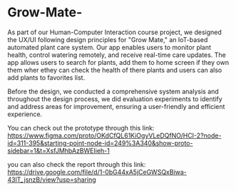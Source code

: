 # Grow-Mate-
  As part of our Human-Computer Interaction course project, we designed the UX/UI following design principles for "Grow Mate,"  an IoT-based automated plant care system. Our app enables users to monitor plant health, control watering remotely, and receive real-time care updates. The app allows users to search for plants, add them to home screen if they own them wher ethey can check the health of there plants and users can also add plants to favorites list.
  
  Before the design, we conducted a comprehensive system analysis and throughout the design process, we did evaluation experiments to identify and address areas for improvement, ensuring a user-friendly and efficient experience.

You can check out the prototype through this link: https://www.figma.com/proto/OKdCfQL61KiOgyVLeDQfNO/HCI-2?node-id=311-395&starting-point-node-id=249%3A340&show-proto-sidebar=1&t=XsfJMhbAzBWEIieh-1

you can also check the report through this link: https://drive.google.com/file/d/1-0bG44xA5jCeGWSQxBiwa-43lT_jsnzB/view?usp=sharing
